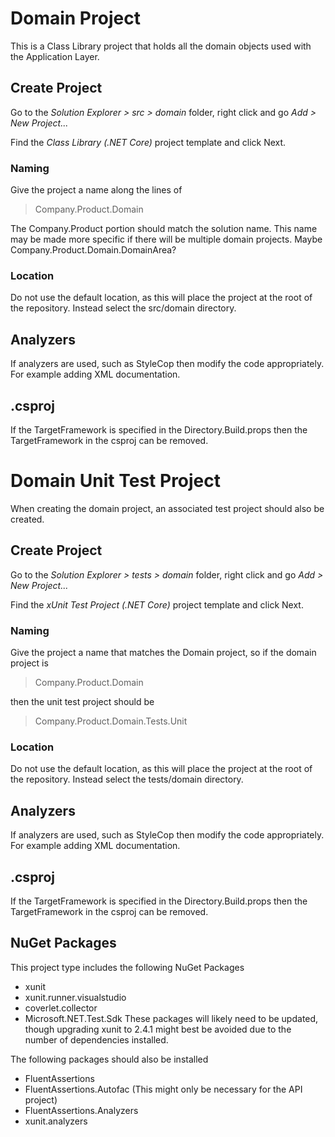 # Domain Project

This is a Class Library project that holds all the domain objects used with the Application Layer.

## Create Project

Go to the *Solution Explorer > src > domain* folder, right click and go *Add > New Project...*

Find the *Class Library (.NET Core)* project template and click Next.

### Naming
Give the project a name along the lines of

> Company.Product.Domain

The Company.Product portion should match the solution name.
This name may be made more specific if there will be multiple domain projects. Maybe Company.Product.Domain.DomainArea?

### Location
Do not use the default location, as this will place the project at the root of the repository.
Instead select the src/domain directory.

## Analyzers
If analyzers are used, such as StyleCop then modify the code appropriately. For example adding XML documentation.

## .csproj
If the TargetFramework is specified in the Directory.Build.props then the TargetFramework in the csproj can be removed.



# Domain Unit Test Project
When creating the domain project, an associated test project should also be created.

## Create Project
Go to the *Solution Explorer > tests > domain* folder, right click and go *Add > New Project...*

Find the *xUnit Test Project (.NET Core)* project template and click Next.

### Naming
Give the project a name that matches the Domain project, so if the domain project is

> Company.Product.Domain

then the unit test project should be

> Company.Product.Domain.Tests.Unit

### Location
Do not use the default location, as this will place the project at the root of the repository.
Instead select the tests/domain directory.

## Analyzers
If analyzers are used, such as StyleCop then modify the code appropriately. For example adding XML documentation.

## .csproj
If the TargetFramework is specified in the Directory.Build.props then the TargetFramework in the csproj can be removed.

## NuGet Packages
This project type includes the following NuGet Packages
 - xunit
 - xunit.runner.visualstudio
 - coverlet.collector
 - Microsoft.NET.Test.Sdk
These packages will likely need to be updated, though upgrading xunit to 2.4.1 might best be avoided due to the number of dependencies installed.


The following packages should also be installed
 - FluentAssertions
 - FluentAssertions.Autofac (This might only be necessary for the API project)
 - FluentAssertions.Analyzers
 - xunit.analyzers

